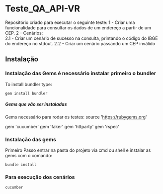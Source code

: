 # Teste_QA_API-VR
Repositório criado para executar o seguinte teste:
1 - Criar uma funcionalidade para consultar os dados de um endereço a partir de um CEP.
2 - Cenários:    
    2.1 - Criar um cenário de sucesso na consulta, printando o código do IBGE do endereço no stdout.
    2.2 - Criar um cenário passando um CEP inválido


## Instalação

### Instalação das Gems é necessário instalar primeiro o bundler ###
To install bundler type:
```shell
gem install bundler
```

##### Gems que vão ser instaladas #####

Gems necessário para rodar os testes:
source 'https://rubygems.org'

gem 'cucumber'
gem 'faker'
gem 'httparty'
gem 'rspec'

### Instalação das gems ###
Primeiro Passo entrar na pasta do projeto via cmd ou shell e instalar as gems com o comando:
```shell
bundle install
```
### Para execução dos cenários ###
```shell
cucumber
```



